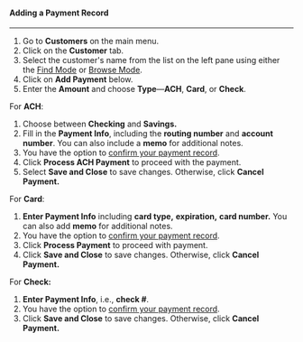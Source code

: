 
#### Adding a Payment Record
_____________________

1. Go to **Customers** on the main menu. 
2. Click on the **Customer** tab.
3. Select the customer's name from the list on the left pane using either the [Find Mode](Find%20Mode.md) or [Browse Mode](Browse%20Mode.md).
4. Click on **Add Payment** below. 
5. Enter the  **Amount** and choose **Type**—**ACH**, **Card**, or **Check**.

For **ACH**: 
1. Choose between **Checking** and **Savings.**
2. Fill in the **Payment Info**, including the **routing number** and **account number**. You can also include a **memo** for additional notes. 
3. You have the option to [confirm your payment record](Customers%20>%20Confirm%20a%20Customer's%20Payment%20Record.md).
4. Click **Process ACH Payment** to proceed with the payment. 
5. Select  **Save and Close** to save changes. Otherwise, click **Cancel Payment.**

For **Card**:
1. **Enter Payment Info** including **card type,** **expiration,** **card number.** You can also add **memo** for additional notes. 
2. You have the option to [confirm your payment record](Customers%20>%20Confirm%20a%20Customer's%20Payment%20Record.md).
3. Click **Process Payment** to proceed with payment. 
4. Click **Save and Close** to save changes. Otherwise, click **Cancel Payment.**

For **Check:**
1. **Enter Payment Info**, i.e., **check #**. 
2. You have the option to [confirm your payment record](Customers%20>%20Confirm%20a%20Customer's%20Payment%20Record.md).
3. Click **Save and Close** to save changes. Otherwise, click **Cancel Payment.**





